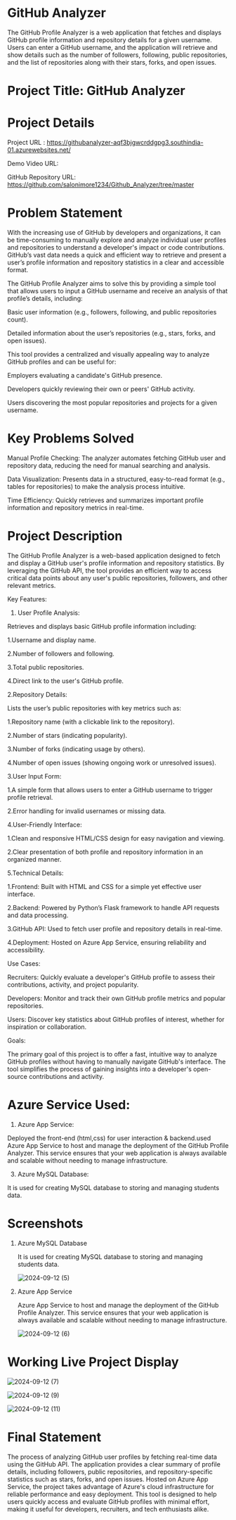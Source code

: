 # GitHub Analyzer

The GitHub Profile Analyzer is a web application that fetches and displays GitHub profile information and repository details for a given username. Users can enter a GitHub username, and the application will retrieve and show details such as the number of followers, following, public repositories, and the list of repositories along with their stars, forks, and open issues.

# Project Title: GitHub Analyzer

# Project Details
Project URL : https://githubanalyzer-aqf3bjgwcrddgpg3.southindia-01.azurewebsites.net/

Demo Video URL:

GitHub Repository URL: https://github.com/salonimore1234/Github_Analyzer/tree/master

# Problem Statement
With the increasing use of GitHub by developers and organizations, it can be time-consuming to manually explore and analyze individual user profiles and repositories to understand a developer's impact or code contributions. GitHub’s vast data needs a quick and efficient way to retrieve and present a user’s profile information and repository statistics in a clear and accessible format.

The GitHub Profile Analyzer aims to solve this by providing a simple tool that allows users to input a GitHub username and receive an analysis of that profile’s details, including:

   Basic user information (e.g., followers, following, and public repositories count).

   Detailed information about the user’s repositories (e.g., stars, forks, and open issues).

   This tool provides a centralized and visually appealing way to analyze GitHub profiles and can be useful for:

   Employers evaluating a candidate's GitHub presence.

   Developers quickly reviewing their own or peers' GitHub activity.

   Users discovering the most popular repositories and projects for a given username.

# Key Problems Solved

  Manual Profile Checking: The analyzer automates fetching GitHub user and repository data, reducing the need for manual searching and analysis.

  Data Visualization: Presents data in a structured, easy-to-read format (e.g., tables for repositories) to make the analysis process intuitive.

  Time Efficiency: Quickly retrieves and summarizes important profile information and repository metrics in real-time.

# Project Description

The GitHub Profile Analyzer is a web-based application designed to fetch and display a GitHub user's profile information and repository statistics. By leveraging the GitHub API, the tool provides an efficient way to access critical data points about any user's public repositories, followers, and other relevant metrics.

Key Features:
  
1. User Profile Analysis:
    
Retrieves and displays basic GitHub profile information including:
  
 1.Username and display name.
    
   2.Number of followers and following.
   
   3.Total public repositories.
   
   4.Direct link to the user's GitHub profile.
 
 2.Repository Details:
 
   Lists the user’s public repositories with key metrics such as:
 
   1.Repository name (with a clickable link to the repository).
   
   2.Number of stars (indicating popularity).
   
   3.Number of forks (indicating usage by others).
   
   4.Number of open issues (showing ongoing work or unresolved issues).
 
3.User Input Form:

   1.A simple form that allows users to enter a GitHub username to trigger profile retrieval.
  
   2.Error handling for invalid usernames or missing data.

4.User-Friendly Interface:

  1.Clean and responsive HTML/CSS design for easy navigation and viewing.

  2.Clear presentation of both profile and repository information in an organized manner.
 
 5.Technical Details:
 
   1.Frontend: Built with HTML and CSS for a simple yet effective user interface.

   2.Backend: Powered by Python’s Flask framework to handle API requests and data processing.

   3.GitHub API: Used to fetch user profile and repository details in real-time.

   4.Deployment: Hosted on Azure App Service, ensuring reliability and accessibility.

Use Cases:

   Recruiters: Quickly evaluate a developer's GitHub profile to assess their contributions, activity, and project popularity.

   Developers: Monitor and track their own GitHub profile metrics and popular repositories.

   Users: Discover key statistics about GitHub profiles of interest, whether for inspiration or collaboration.

Goals:

The primary goal of this project is to offer a fast, intuitive way to analyze GitHub profiles without having to manually navigate GitHub's interface. The tool simplifies the process of gaining insights into a developer's open-source contributions and activity.


# Azure Service Used:
1. Azure App Service:
   
Deployed the front-end (html,css) for user interaction & backend.used Azure App Service to host and manage the deployment of the GitHub Profile Analyzer. This service ensures that your web application is always available and scalable without needing to manage infrastructure.

3. Azure MySQL Database:
   
It is used for creating MySQL database to storing and managing students data.

# Screenshots

1. Azure MySQL Database
   
   It is used for creating MySQL database to storing and managing students data.
   

   ![2024-09-12 (5)](https://github.com/user-attachments/assets/72bd7736-5e2e-49f1-9ac9-67ecbcb53cdf)


3. Azure App Service

    Azure App Service to host and manage the deployment of the GitHub Profile Analyzer. This service ensures that your web application is always available and scalable without needing to manage 
     infrastructure.
   
   ![2024-09-12 (6)](https://github.com/user-attachments/assets/f5dfd6d7-84ca-4233-aa13-ecd32f2b503e)


# Working Live Project Display

 ![2024-09-12 (7)](https://github.com/user-attachments/assets/0ee6e585-feca-4f95-8d10-6a385ad7f26e)
 


 ![2024-09-12 (9)](https://github.com/user-attachments/assets/8f58e8c0-e158-4954-8b5c-55f9ee1f1136)
 


 ![2024-09-12 (11)](https://github.com/user-attachments/assets/ac8cc8a3-0b9e-4b57-90b3-12a145ec7022)


 # Final Statement

   The process of analyzing GitHub user profiles by fetching real-time data using the GitHub API. The application provides a clear summary of profile details, including followers, public repositories, and repository-specific statistics such as stars, forks, and open issues. Hosted on Azure App Service, the project takes advantage of Azure's cloud infrastructure for reliable performance and easy deployment. This tool is designed to help users quickly access and evaluate GitHub profiles with minimal effort, making it useful for developers, recruiters, and tech enthusiasts alike. 


 

